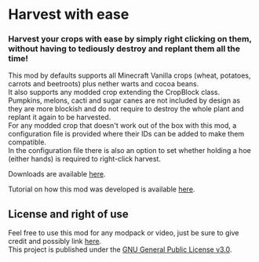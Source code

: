 # Harvest with ease
### Harvest your crops with ease by simply right clicking on them, without having to tediously destroy and replant them all the time!

This mod by defaults supports all Minecraft Vanilla crops (wheat, potatoes, carrots and beetroots) plus nether warts and cocoa beans.  
It also supports any modded crop extending the CropBlock class.  
Pumpkins, melons, cacti and sugar canes are not included by design as they are more blockish and do not require to destroy the whole plant and replant it again to be harvested.  
For any modded crop that doesn't work out of the box with this mod, a configuration file is provided where their IDs can be added to make them compatible.  
In the configuration file there is also an option to set whether holding a hoe (either hands) is required to right-click harvest.

Downloads are available [here](https://www.curseforge.com/minecraft/mc-mods/harvest-with-ease/files).

Tutorial on how this mod was developed is available [here](https://www.twitch.tv/collections/9gBoBVnX4RZ38A).

## License and right of use
Feel free to use this mod for any modpack or video, just be sure to give credit and possibly link [here](https://github.com/Nyphet/harvest-with-ease#readme).  
This project is published under the [GNU General Public License v3.0](https://github.com/Nyphet/harvest-with-ease/blob/master/LICENSE).
